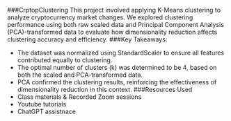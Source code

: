 ###CrptopClustering 
This project involved applying K-Means clustering to analyze cryptocurrency market changes. We explored clustering performance using both raw scaled data and Principal Component Analysis (PCA)-transformed data to evaluate how dimensionality reduction affects clustering accuracy and efficiency.
###Key Takeaways:
* The dataset was normalized using StandardScaler to ensure all features contributed equally to clustering.
* The optimal number of clusters (k) was determined to be 4, based on both the scaled and PCA-transformed data.
* PCA confirmed the clustering results, reinforcing the effectiveness of dimensionality reduction in this context.
###Resources Used
* Class materials & Recorded Zoom sessions
* Youtube tutorials
* ChatGPT assistnace
